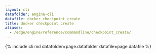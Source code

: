```yaml
---
layout: cli
datafolder: engine-cli
datafile: docker_checkpoint_create
title: docker checkpoint create
aliases:
  - /edge/engine/reference/commandline/checkpoint_create/
---
```

<!--
This page is automatically generated from Docker's source code. If you want to
suggest a change to the text that appears here, open a ticket or pull request
in the source repository on GitHub:

https://github.com/docker/cli
-->
{% include cli.md datafolder=page.datafolder datafile=page.datafile %}
